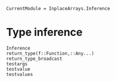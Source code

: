 
```@meta
CurrentModule = InplaceArrays.Inference
```

# Type inference

```@docs
Inference
return_type(f::Function,::Any...)
return_type_broadcast
testargs
testvalue
testvalues
```
